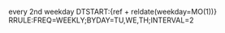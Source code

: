every 2nd weekday
DTSTART:{ref + reldate(weekday=MO(1))}
RRULE:FREQ=WEEKLY;BYDAY=TU,WE,TH;INTERVAL=2